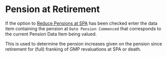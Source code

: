# Pension at Retirement

If the option to [Reduce Pensions at SPA](pensioners_basis+puprdn.md)
has been checked enter the data item containing the pension at `Date
Pension Commenced` that corresponds to the current Pension Data Item
being valued.

This is used to determine the pension increases given on the pension
since retirement for (full) franking of GMP revaluations at SPA or
death.
